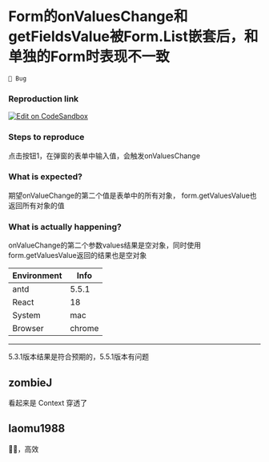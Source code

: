 # Form的onValuesChange和getFieldsValue被Form.List嵌套后，和单独的Form时表现不一致

`🐛 Bug`

### Reproduction link

[![Edit on CodeSandbox](https://codesandbox.io/static/img/play-codesandbox.svg)](https://codesandbox.io/s/antd-reproduction-template-forked-gwt4p6?file=/index.js)

### Steps to reproduce

点击按钮1，在弹窗的表单中输入值，会触发onValuesChange

### What is expected?

期望onValueChange的第二个值是表单中的所有对象， form.getValuesValue也返回所有对象的值

### What is actually happening?

onValueChange的第二个参数values结果是空对象，同时使用form.getValuesValue返回的结果也是空对象

| Environment | Info   |
| ----------- | ------ |
| antd        | 5.5.1  |
| React       | 18     |
| System      | mac    |
| Browser     | chrome |

---

5.3.1版本结果是符合预期的，5.5.1版本有问题

<!-- generated by ant-design-issue-helper. DO NOT REMOVE -->

## zombieJ

看起来是 Context 穿透了

## laomu1988

👍🏻，高效
